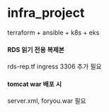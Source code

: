 # infra_project
terraform + ansible + k8s + eks

#### RDS 읽기 전용 복제본
rds-rep.tf 
ingress 3306 추가 필요

#### tomcat war 배포 시
server.xml, foryou.war 필요
